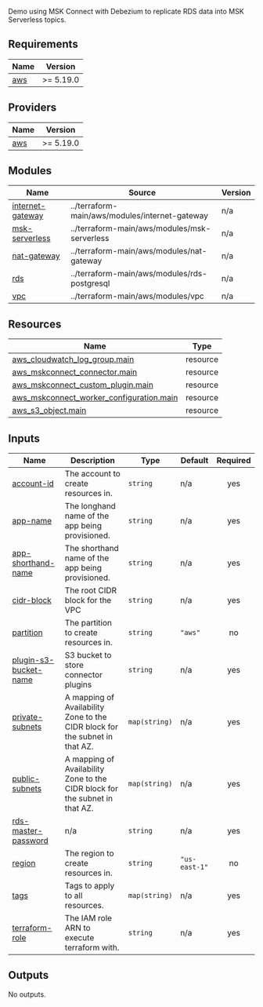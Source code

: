   Demo using MSK Connect with Debezium to replicate RDS data into MSK Serverless topics.

## Requirements

| Name | Version |
|------|---------|
| <a name="requirement_aws"></a> [aws](#requirement\_aws) | >= 5.19.0 |

## Providers

| Name | Version |
|------|---------|
| <a name="provider_aws"></a> [aws](#provider\_aws) | >= 5.19.0 |

## Modules

| Name | Source | Version |
|------|--------|---------|
| <a name="module_internet-gateway"></a> [internet-gateway](#module\_internet-gateway) | ../terraform-main/aws/modules/internet-gateway | n/a |
| <a name="module_msk-serverless"></a> [msk-serverless](#module\_msk-serverless) | ../terraform-main/aws/modules/msk-serverless | n/a |
| <a name="module_nat-gateway"></a> [nat-gateway](#module\_nat-gateway) | ../terraform-main/aws/modules/nat-gateway | n/a |
| <a name="module_rds"></a> [rds](#module\_rds) | ../terraform-main/aws/modules/rds-postgresql | n/a |
| <a name="module_vpc"></a> [vpc](#module\_vpc) | ../terraform-main/aws/modules/vpc | n/a |

## Resources

| Name | Type |
|------|------|
| [aws_cloudwatch_log_group.main](https://registry.terraform.io/providers/hashicorp/aws/latest/docs/resources/cloudwatch_log_group) | resource |
| [aws_mskconnect_connector.main](https://registry.terraform.io/providers/hashicorp/aws/latest/docs/resources/mskconnect_connector) | resource |
| [aws_mskconnect_custom_plugin.main](https://registry.terraform.io/providers/hashicorp/aws/latest/docs/resources/mskconnect_custom_plugin) | resource |
| [aws_mskconnect_worker_configuration.main](https://registry.terraform.io/providers/hashicorp/aws/latest/docs/resources/mskconnect_worker_configuration) | resource |
| [aws_s3_object.main](https://registry.terraform.io/providers/hashicorp/aws/latest/docs/resources/s3_object) | resource |

## Inputs

| Name | Description | Type | Default | Required |
|------|-------------|------|---------|:--------:|
| <a name="input_account-id"></a> [account-id](#input\_account-id) | The account to create resources in. | `string` | n/a | yes |
| <a name="input_app-name"></a> [app-name](#input\_app-name) | The longhand name of the app being provisioned. | `string` | n/a | yes |
| <a name="input_app-shorthand-name"></a> [app-shorthand-name](#input\_app-shorthand-name) | The shorthand name of the app being provisioned. | `string` | n/a | yes |
| <a name="input_cidr-block"></a> [cidr-block](#input\_cidr-block) | The root CIDR block for the VPC | `string` | n/a | yes |
| <a name="input_partition"></a> [partition](#input\_partition) | The partition to create resources in. | `string` | `"aws"` | no |
| <a name="input_plugin-s3-bucket-name"></a> [plugin-s3-bucket-name](#input\_plugin-s3-bucket-name) | S3 bucket to store connector plugins | `string` | n/a | yes |
| <a name="input_private-subnets"></a> [private-subnets](#input\_private-subnets) | A mapping of Availability Zone to the CIDR block for the subnet in that AZ. | `map(string)` | n/a | yes |
| <a name="input_public-subnets"></a> [public-subnets](#input\_public-subnets) | A mapping of Availability Zone to the CIDR block for the subnet in that AZ. | `map(string)` | n/a | yes |
| <a name="input_rds-master-password"></a> [rds-master-password](#input\_rds-master-password) | n/a | `string` | n/a | yes |
| <a name="input_region"></a> [region](#input\_region) | The region to create resources in. | `string` | `"us-east-1"` | no |
| <a name="input_tags"></a> [tags](#input\_tags) | Tags to apply to all resources. | `map(string)` | n/a | yes |
| <a name="input_terraform-role"></a> [terraform-role](#input\_terraform-role) | The IAM role ARN to execute terraform with. | `string` | n/a | yes |

## Outputs

No outputs.
